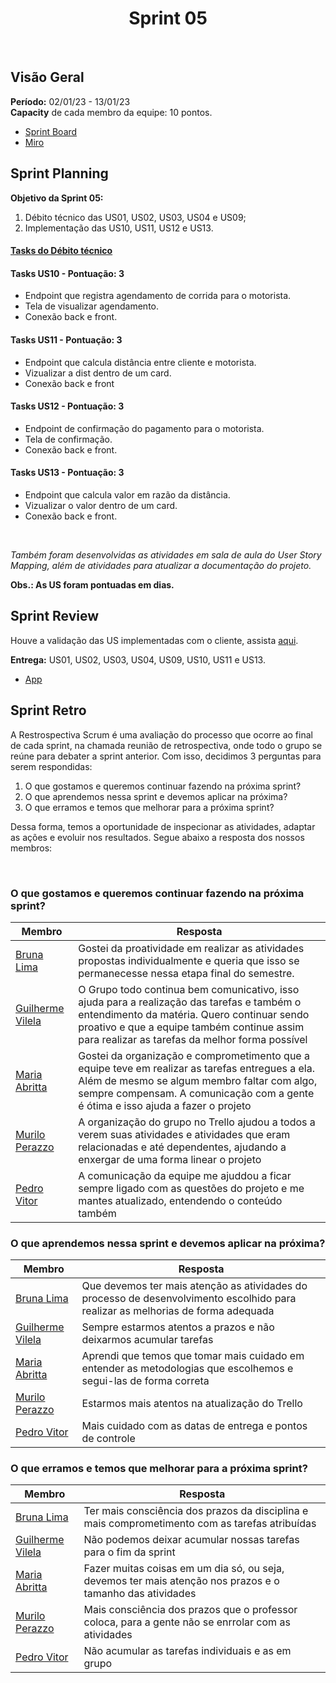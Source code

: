 <h1 align="center"><b>Sprint 05</b></h1>

<br>

## Visão Geral

**Período:** 02/01/23 - 13/01/23 <br>
**Capacity** de cada membro da equipe: 10 pontos.

- [Sprint Board](https://trello.com/b/hObguyFv/sprint-board)
- [Miro](https://miro.com/app/board/uXjVPFFIyc4=/)

## Sprint Planning

**Objetivo da Sprint 05:**
  1. Débito técnico das US01, US02, US03, US04 e US09;
  2. Implementação das US10, US11, US12 e US13.
 

#### [Tasks do Débito técnico](./Sprint04.md)

#### Tasks US10 - Pontuação: 3
  - Endpoint que registra agendamento de corrida para o motorista.
  - Tela de visualizar agendamento.
  - Conexão back e front.

#### Tasks US11 - Pontuação: 3
  - Endpoint que calcula distância entre cliente e motorista.
  - Vizualizar a dist dentro de um card.
  - Conexão back e front

#### Tasks US12 - Pontuação: 3
  - Endpoint de confirmação do pagamento para o motorista.
  - Tela de confirmação.
  - Conexão back e front.

#### Tasks US13 - Pontuação: 3
  - Endpoint que calcula valor em razão da distância.
  - Vizualizar o valor dentro de um card.
  - Conexão back e front.

<br>

*Também foram desenvolvidas as atividades em sala de aula do User Story Mapping, além de atividades para atualizar a documentação do projeto.*

**Obs.: As US foram pontuadas em dias.**

## Sprint Review 
Houve a validação das US implementadas com o cliente, assista [aqui](https://drive.google.com/file/d/1M24ZwRImOTJ8H43rRax1qCPmFNG1Aigl/view).

**Entrega:** US01, US02, US03, US04, US09, US10, US11 e US13.
- [App](pages/VideoApresentacaoUnidade3.md)

## Sprint Retro
A Restrospectiva Scrum é uma avaliação do processo que ocorre ao final de cada sprint, na chamada reunião de retrospectiva, onde todo o grupo se reúne para debater a sprint anterior.
Com isso, decidimos 3 perguntas para serem respondidas: <br>
1. O que gostamos e queremos continuar fazendo na próxima sprint?
2. O que aprendemos nessa sprint e devemos aplicar na próxima?
3. O que erramos e temos que melhorar para a próxima sprint? <br>

Dessa forma, temos a oportunidade de inspecionar as atividades, adaptar as ações e evoluir nos resultados. Segue abaixo a resposta dos nossos membros:

<br>

### O que gostamos e queremos continuar fazendo na próxima sprint? 
| Membro | Resposta |
| ------ | -------- |
| [Bruna Lima](https://github.com/libruna) | Gostei da proatividade em realizar as atividades propostas individualmente e queria que isso se permanecesse nessa etapa final do semestre. | 
| [Guilherme Vilela](https://github.com/guivilela7) | O Grupo todo continua bem comunicativo, isso ajuda para a realização das tarefas e também o entendimento da matéria. Quero continuar sendo proativo e que a equipe também continue assim para realizar as tarefas da melhor forma possível |
| [Maria Abritta](https://github.com/MariaAbritta) | Gostei da organização e comprometimento que a equipe teve em realizar as tarefas entregues a ela. Além de mesmo se algum membro faltar com algo, sempre compensam. A comunicação com a gente é ótima e isso ajuda a fazer o projeto |
| [Murilo Perazzo](https://github.com/murilopbs) | A organização do grupo no Trello ajudou a todos a verem suas atividades e atividades que eram relacionadas e até dependentes, ajudando a enxergar de uma forma linear o projeto |
| [Pedro Vitor](https://github.com/Peedrooo) | A comunicação da equipe me ajuddou a ficar sempre ligado com as questões do projeto e me mantes atualizado, entendendo o conteúdo também |

### O que aprendemos nessa sprint e devemos aplicar na próxima?
| Membro | Resposta |
| ------ | -------- |
| [Bruna Lima](https://github.com/libruna) | Que devemos ter mais atenção as atividades do processo de desenvolvimento escolhido para realizar as melhorias de forma adequada | 
| [Guilherme Vilela](https://github.com/guivilela7) | Sempre estarmos atentos a prazos e não deixarmos acumular tarefas |
| [Maria Abritta](https://github.com/MariaAbritta) | Aprendi que temos que tomar mais cuidado em entender as metodologias que escolhemos e segui-las de forma correta |
| [Murilo Perazzo](https://github.com/murilopbs) | Estarmos mais atentos na atualização do Trello |
| [Pedro Vitor](https://github.com/Peedrooo) | Mais cuidado com as datas de entrega e pontos de controle |

### O que erramos e temos que melhorar para a próxima sprint?
| Membro | Resposta |
| ------ | -------- |
| [Bruna Lima](https://github.com/libruna) | Ter mais consciência dos prazos da disciplina e mais comprometimento com as tarefas atribuídas | 
| [Guilherme Vilela](https://github.com/guivilela7) | Não podemos deixar acumular nossas tarefas para o fim da sprint |
| [Maria Abritta](https://github.com/MariaAbritta) | Fazer muitas coisas em um dia só, ou seja, devemos ter mais atenção nos prazos e o tamanho das atividades |
| [Murilo Perazzo](https://github.com/murilopbs) | Mais consciência dos prazos que o professor coloca, para a gente não se enrrolar com as atividades |
| [Pedro Vitor](https://github.com/Peedrooo) | Não acumular as tarefas individuais e as em grupo |
